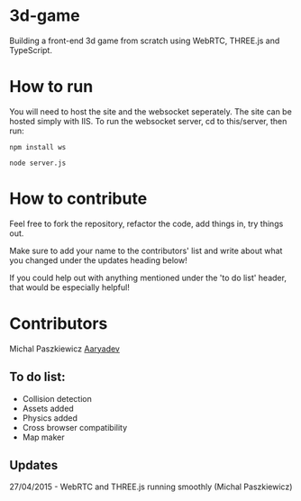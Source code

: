 # 3d-game
Building a front-end 3d game from scratch using WebRTC, THREE.js and TypeScript.

How to run
============
You will need to host the site and the websocket seperately. The site can be hosted simply with IIS.
To run the websocket server, cd to this/server, then run:

`npm install ws`

`node server.js`

How to contribute
==================
Feel free to fork the repository, refactor the code, add things in, try things out.

Make sure to add your name to the contributors' list and write about what you changed under the updates heading below!

If you could help out with anything mentioned under the 'to do list' header, that would be especially helpful!


Contributors
=====================
Michal Paszkiewicz
[Aaryadev](https://github.com/aaryadev)

To do list:
-----------

- Collision detection
- Assets added
- Physics added
- Cross browser compatibility
- Map maker

Updates
--------

27/04/2015 - WebRTC and THREE.js running smoothly (Michal Paszkiewicz)
